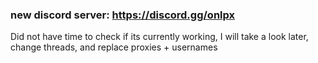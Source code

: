 ### new discord server: https://discord.gg/onlpx

Did not have time to check if its currently working, I will take a look later, change threads, and replace proxies + usernames
